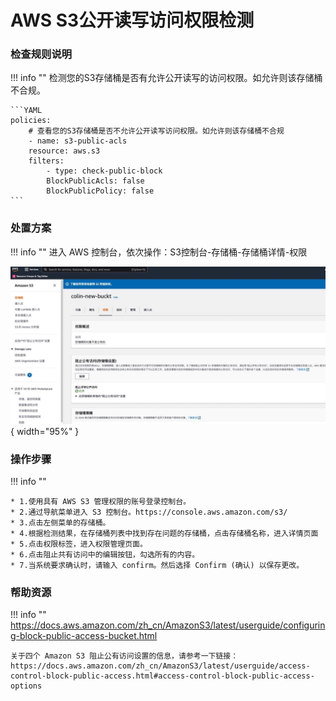 # AWS S3公开读写访问权限检测


### 检查规则说明
!!! info ""
    检测您的S3存储桶是否有允许公开读写的访问权限。如允许则该存储桶不合规。

    ```YAML
    policies:
        # 查看您的S3存储桶是否不允许公开读写访问权限。如允许则该存储桶不合规
        - name: s3-public-acls
        resource: aws.s3
        filters:
            - type: check-public-block
            BlockPublicAcls: false
            BlockPublicPolicy: false
    ```

    
### 处置方案
!!! info ""
    进入 AWS 控制台，依次操作：S3控制台-存储桶-存储桶详情-权限

![处置方案](../../img/suggest/aws/awss3access-check.jpg){ width="95%" }

### 操作步骤
!!! info ""

    * 1.使用具有 AWS S3 管理权限的账号登录控制台。
    * 2.通过导航菜单进入 S3 控制台。https://console.aws.amazon.com/s3/
    * 3.点击左侧菜单的存储桶。
    * 4.根据检测结果，在存储桶列表中找到存在问题的存储桶，点击存储桶名称，进入详情页面
    * 5.点击权限标签，进入权限管理页面。
    * 6.点击阻止共有访问中的编辑按钮，勾选所有的内容。
    * 7.当系统要求确认时，请输入 confirm。然后选择 Confirm (确认) 以保存更改。



### 帮助资源
!!! info ""
    https://docs.aws.amazon.com/zh_cn/AmazonS3/latest/userguide/configuring-block-public-access-bucket.html

    关于四个 Amazon S3 阻止公有访问设置的信息，请参考一下链接：  
    https://docs.aws.amazon.com/zh_cn/AmazonS3/latest/userguide/access-control-block-public-access.html#access-control-block-public-access-options
